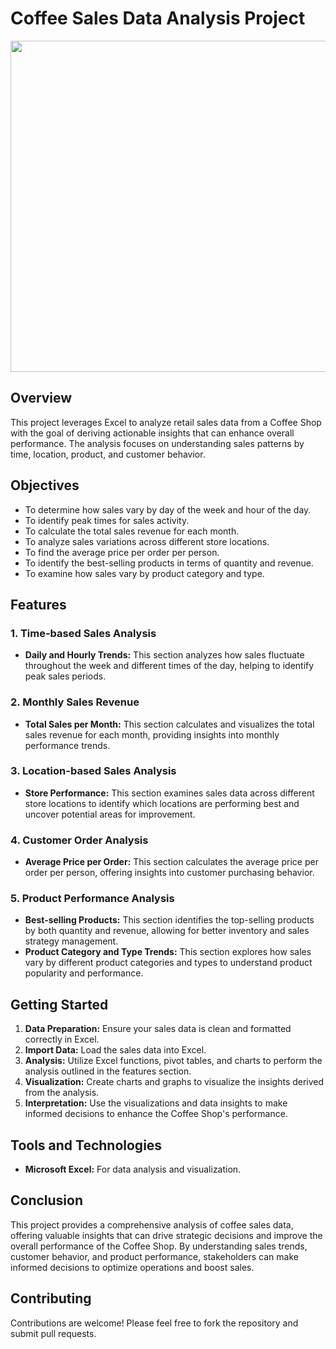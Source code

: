 # Coffee Sales Data Analysis Project
<img src="https://img.freepik.com/free-vector/coffee-shop-building-concept-illustration_114360-15917.jpg" height="530">

## Overview
This project leverages Excel to analyze retail sales data from a Coffee Shop with the goal of deriving actionable insights that can enhance overall performance. The analysis focuses on understanding sales patterns by time, location, product, and customer behavior.

## Objectives
- To determine how sales vary by day of the week and hour of the day.
- To identify peak times for sales activity.
- To calculate the total sales revenue for each month.
- To analyze sales variations across different store locations.
- To find the average price per order per person.
- To identify the best-selling products in terms of quantity and revenue.
- To examine how sales vary by product category and type.

## Features

### 1. Time-based Sales Analysis
- **Daily and Hourly Trends:** This section analyzes how sales fluctuate throughout the week and different times of the day, helping to identify peak sales periods.
  
### 2. Monthly Sales Revenue
- **Total Sales per Month:** This section calculates and visualizes the total sales revenue for each month, providing insights into monthly performance trends.

### 3. Location-based Sales Analysis
- **Store Performance:** This section examines sales data across different store locations to identify which locations are performing best and uncover potential areas for improvement.

### 4. Customer Order Analysis
- **Average Price per Order:** This section calculates the average price per order per person, offering insights into customer purchasing behavior.
  
### 5. Product Performance Analysis
- **Best-selling Products:** This section identifies the top-selling products by both quantity and revenue, allowing for better inventory and sales strategy management.
- **Product Category and Type Trends:** This section explores how sales vary by different product categories and types to understand product popularity and performance.

## Getting Started
1. **Data Preparation:** Ensure your sales data is clean and formatted correctly in Excel.
2. **Import Data:** Load the sales data into Excel.
3. **Analysis:** Utilize Excel functions, pivot tables, and charts to perform the analysis outlined in the features section.
4. **Visualization:** Create charts and graphs to visualize the insights derived from the analysis.
5. **Interpretation:** Use the visualizations and data insights to make informed decisions to enhance the Coffee Shop's performance.

## Tools and Technologies
- **Microsoft Excel:** For data analysis and visualization.

## Conclusion
This project provides a comprehensive analysis of coffee sales data, offering valuable insights that can drive strategic decisions and improve the overall performance of the Coffee Shop. By understanding sales trends, customer behavior, and product performance, stakeholders can make informed decisions to optimize operations and boost sales.

## Contributing
Contributions are welcome! Please feel free to fork the repository and submit pull requests.

